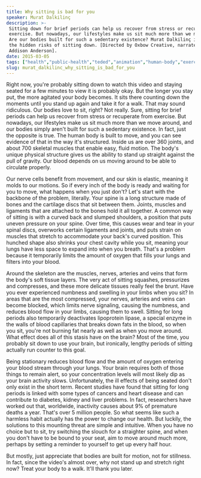 ```yaml
---
title: Why sitting is bad for you
speaker: Murat Dalkilinç
description: >-
 Sitting down for brief periods can help us recover from stress or recuperate from
 exercise. But nowadays, our lifestyles make us sit much more than we move around.
 Are our bodies built for such a sedentary existence? Murat Dalkilinç investigates
 the hidden risks of sitting down. [Directed by Oxbow Creative, narrated by
 Addison Anderson].
date: 2015-03-05
tags: ["health","public-health","teded","animation","human-body","exercise","physiology"]
slug: murat_dalkilinc_why_sitting_is_bad_for_you
---
```


Right now, you're probably sitting down to watch this video and staying seated for a few
minutes to view it is probably okay. But the longer you stay put, the more agitated your
body becomes. It sits there counting down the moments until you stand up again and take it
for a walk. That may sound ridiculous. Our bodies love to sit, right? Not really. Sure,
sitting for brief periods can help us recover from stress or recuperate from exercise.
But nowadays, our lifestyles make us sit much more than we move around, and our bodies
simply aren't built for such a sedentary existence. In fact, just the opposite is true.
The human body is built to move, and you can see evidence of that in the way it's
structured. Inside us are over 360 joints, and about 700 skeletal muscles that enable
easy, fluid motion. The body's unique physical structure gives us the ability to stand up
straight against the pull of gravity. Our blood depends on us moving around to be able to
circulate properly.

Our nerve cells benefit from movement, and our skin is elastic, meaning it molds to our
motions. So if every inch of the body is ready and waiting for you to move, what happens
when you just don't? Let's start with the backbone of the problem, literally. Your spine
is a long structure made of bones and the cartilage discs that sit between them. Joints,
muscles and ligaments that are attached to the bones hold it all together. A common way of
sitting is with a curved back and slumped shoulders, a position that puts uneven pressure
on your spine. Over time, this causes wear and tear in your spinal discs, overworks
certain ligaments and joints, and puts strain on muscles that stretch to accommodate your
back's curved position. This hunched shape also shrinks your chest cavity while you sit,
meaning your lungs have less space to expand into when you breath. That's a problem
because it temporarily limits the amount of oxygen that fills your lungs and filters into
your blood.

Around the skeleton are the muscles, nerves, arteries and veins that form the body's soft
tissue layers. The very act of sitting squashes, pressurizes and compresses, and these
more delicate tissues really feel the brunt. Have you ever experienced numbness and
swelling in your limbs when you sit? In areas that are the most compressed, your nerves,
arteries and veins can become blocked, which limits nerve signaling, causing the numbness,
and reduces blood flow in your limbs, causing them to swell. Sitting for long periods also
temporarily deactivates lipoprotein lipase, a special enzyme in the walls of blood
capillaries that breaks down fats in the blood, so when you sit, you're not burning fat
nearly as well as when you move around. What effect does all of this stasis have on the
brain? Most of the time, you probably sit down to use your brain, but ironically, lengthy
periods of sitting actually run counter to this goal.

Being stationary reduces blood flow and the amount of oxygen entering your blood stream
through your lungs. Your brain requires both of those things to remain alert, so your
concentration levels will most likely dip as your brain activity slows. Unfortunately, the
ill effects of being seated don't only exist in the short term. Recent studies have found 
that sitting for long periods is linked with some types of cancers and heart disease and
can contribute to diabetes, kidney and liver problems. In fact, researchers have worked
out that, worldwide, inactivity causes about 9% of premature deaths a year. That's over 5
million people. So what seems like such a harmless habit actually has the power to
change our health. But luckily, the solutions to this mounting threat are simple and
intuitive. When you have no choice but to sit, try switching the slouch for a straighter
spine, and when you don't have to be bound to your seat, aim to move around much more,
perhaps by setting a reminder to yourself to get up every half hour.

But mostly, just appreciate that bodies are built for motion, not for stillness. In fact,
since the video's almost over, why not stand up and stretch right now? Treat your body to
a walk. It'll thank you later.

<!--
ad_duration=0
event="TED-Ed"
external_start_time=0
intro_duration=0
is_subtitle_required="False"
is_talk_featured="False"
language="en"
language_swap="False"
native_language="en"
number_of_related_talks=6
number_of_speakers=1
number_of_subtitled_videos=0
number_of_tags=7
number_of_talk_download_languages=35
number_of_talk_more_resources=0
number_of_talk_recommendations=0
number_of_talks_take_actions=0
post_ad_duration=0
published_timestamp="2019-02-15 17:38:52"
recording_date="2015-03-05"
speaker_is_published=0
speaker_name="Murat Dalkilinç"
talk_name="Why sitting is bad for you"
talks_tags=["health","public-health","teded","animation","human-body","exercise","physiology"]
url_photo_talk="https://s3.amazonaws.com/talkstar-photos/uploads/0c21f3fe-59e9-4a05-a2d0-0491a04b9003/22_sitting.jpg"
url_webpage="https://www.ted.com/talks/murat_dalkilinc_why_sitting_is_bad_for_you"
video_type_name="TED-Ed Original"
-->